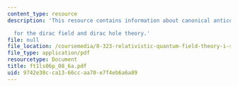 ```yaml
---
content_type: resource
description: 'This resource contains information about canonical anticommutation relations

  for the dirac field and dirac hole theory.'
file: null
file_location: /coursemedia/8-323-relativistic-quantum-field-theory-i-spring-2008/9742e38cca1366ccaa70e7f4eb6a6a89_ft1ls06p_08_6a.pdf
file_type: application/pdf
resourcetype: Document
title: ft1ls06p_08_6a.pdf
uid: 9742e38c-ca13-66cc-aa70-e7f4eb6a6a89
---
```

